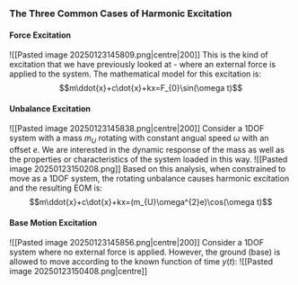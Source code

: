 ### The Three Common Cases of Harmonic Excitation
#### Force Excitation
![[Pasted image 20250123145809.png|centre|200]]
This is the kind of excitation that we have previously looked at - where an external force is applied to the system.
The mathematical model for this excitation is:
$$m\ddot{x}+c\dot{x}+kx=F_{0}\sin(\omega t)$$
#### Unbalance Excitation
![[Pasted image 20250123145838.png|centre|200]]
Consider a 1DOF system with a mass $m_{U}$ rotating with constant angual speed $\omega$ with an offset $e$. We are interested in the dynamic response of the mass as well as the properties or characteristics of the system loaded in this way.
![[Pasted image 20250123150208.png]]
Based on this analysis, when constrained to move as a 1DOF system, the rotating unbalance causes harmonic excitation and the resulting EOM is:
$$m\ddot{x}+c\dot{x}+kx=(m_{U}\omega^{2}e)\cos(\omega t)$$
#### Base Motion Excitation
![[Pasted image 20250123145856.png|centre|200]]
Consider a 1DOF system where no external force is applied. However, the ground (base) is allowed to move according to the known function of time $y(t)$:
![[Pasted image 20250123150408.png|centre]]


